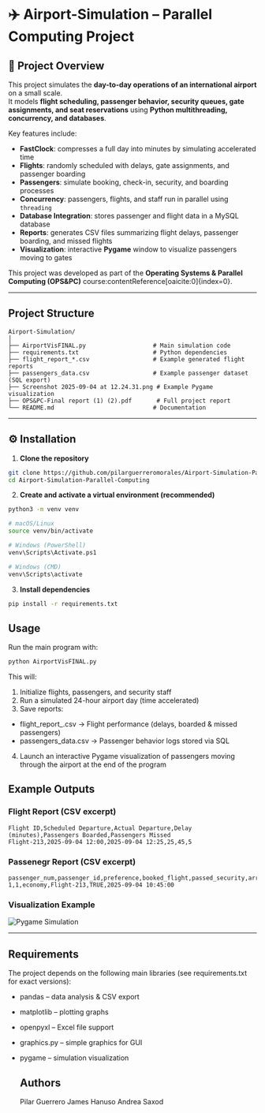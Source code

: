 # ✈️ Airport-Simulation – Parallel Computing Project

## 📌 Project Overview
This project simulates the **day-to-day operations of an international airport** on a small scale.  
It models **flight scheduling, passenger behavior, security queues, gate assignments, and seat reservations** using **Python multithreading, concurrency, and databases**.  

Key features include:
- **FastClock**: compresses a full day into minutes by simulating accelerated time  
- **Flights**: randomly scheduled with delays, gate assignments, and passenger boarding  
- **Passengers**: simulate booking, check-in, security, and boarding processes  
- **Concurrency**: passengers, flights, and staff run in parallel using `threading`  
- **Database Integration**: stores passenger and flight data in a MySQL database  
- **Reports**: generates CSV files summarizing flight delays, passenger boarding, and missed flights  
- **Visualization**: interactive **Pygame** window to visualize passengers moving to gates  

This project was developed as part of the **Operating Systems & Parallel Computing (OPS&PC)** course:contentReference[oaicite:0]{index=0}.

---

## Project Structure
```text
Airport-Simulation/
│
├── AirportVisFINAL.py                   # Main simulation code
├── requirements.txt                     # Python dependencies
├── flight_report_*.csv                  # Example generated flight reports
├── passengers_data.csv                  # Example passenger dataset (SQL export)
├── Screenshot 2025-09-04 at 12.24.31.png # Example Pygame visualization
├── OPS&PC-Final report (1) (2).pdf       # Full project report
└── README.md                            # Documentation
```
---

## ⚙️ Installation

1. **Clone the repository**
```bash
git clone https://github.com/pilarguerreromorales/Airport-Simulation-Parallel-Computing.git
cd Airport-Simulation-Parallel-Computing
```
2. **Create and activate a virtual environment (recommended)**
```bash
python3 -m venv venv

# macOS/Linux
source venv/bin/activate

# Windows (PowerShell)
venv\Scripts\Activate.ps1

# Windows (CMD)
venv\Scripts\activate
```

3. **Install dependencies**
```bash
pip install -r requirements.txt
```

## Usage

Run the main program with:
```bash
python AirportVisFINAL.py
```

This will:
1. Initialize flights, passengers, and security staff
2. Run a simulated 24-hour airport day (time accelerated)
3. Save reports:
  - flight_report_<timestamp>.csv → Flight performance (delays, boarded & missed passengers)
  - passengers_data.csv → Passenger behavior logs stored via SQL
4. Launch an interactive Pygame visualization of passengers moving through the airport at the end of the program

## Example Outputs

### Flight Report (CSV excerpt)
```csv
Flight ID,Scheduled Departure,Actual Departure,Delay (minutes),Passengers Boarded,Passengers Missed
Flight-213,2025-09-04 12:00,2025-09-04 12:25,25,45,5
```

### Passenegr Report (CSV excerpt)
```csv
passenger_num,passenger_id,preference,booked_flight,passed_security,arrival_time
1,1,economy,Flight-213,TRUE,2025-09-04 10:45:00
```

### Visualization Example
![Pygame Simulation](Screenshot%202025-09-04%20at%2010.46.26.png)

---

## Requirements

The project depends on the following main libraries (see requirements.txt for exact versions):
- pandas – data analysis & CSV export
- matplotlib – plotting graphs
- openpyxl – Excel file support
- graphics.py – simple graphics for GUI
- pygame – simulation visualization

  ## Authors
  Pilar Guerrero
  James Hanuso
  Andrea Saxod
  
